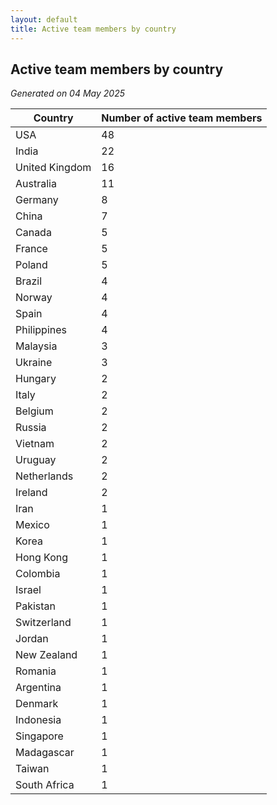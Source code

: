 ```yaml
---
layout: default
title: Active team members by country
---
```

## Active team members by country
*Generated on 04 May 2025*

| Country | Number of active team members |
| --- | --- |
| USA | 48 |
| India | 22 |
| United Kingdom | 16 |
| Australia | 11 |
| Germany | 8 |
| China | 7 |
| Canada | 5 |
| France | 5 |
| Poland | 5 |
| Brazil | 4 |
| Norway | 4 |
| Spain | 4 |
| Philippines | 4 |
| Malaysia | 3 |
| Ukraine | 3 |
| Hungary | 2 |
| Italy | 2 |
| Belgium | 2 |
| Russia | 2 |
| Vietnam | 2 |
| Uruguay | 2 |
| Netherlands | 2 |
| Ireland | 2 |
| Iran | 1 |
| Mexico | 1 |
| Korea | 1 |
| Hong Kong | 1 |
| Colombia | 1 |
| Israel | 1 |
| Pakistan | 1 |
| Switzerland | 1 |
| Jordan | 1 |
| New Zealand | 1 |
| Romania | 1 |
| Argentina | 1 |
| Denmark | 1 |
| Indonesia | 1 |
| Singapore | 1 |
| Madagascar | 1 |
| Taiwan | 1 |
| South Africa | 1 |
